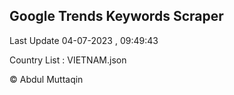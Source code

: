 

## Google Trends Keywords Scraper 
 
Last Update 04-07-2023 , 09:49:43

Country List :
VIETNAM.json



© Abdul Muttaqin 

